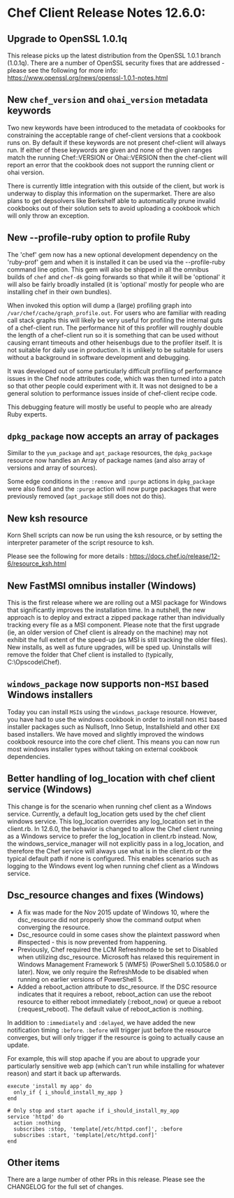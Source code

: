# Chef Client Release Notes 12.6.0:


## Upgrade to OpenSSL 1.0.1q

This release picks up the latest distribution from the OpenSSL 1.0.1 branch (1.0.1q).
There are a number of OpenSSL security fixes that are addressed - please see the following for more info: https://www.openssl.org/news/openssl-1.0.1-notes.html

## New `chef_version` and `ohai_version` metadata keywords

Two new keywords have been introduced to the metadata of cookbooks for constraining the acceptable range
of chef-client versions that a cookbook runs on.  By default if these keywords are not present chef-client
will always run.  If either of these keywords are given and none of the given ranges match the running
Chef::VERSION or Ohai::VERSION then the chef-client will report an error that the cookbook does not support
the running client or ohai version.

There is currently little integration with this outside of the client, but work is underway to display this
information on the supermarket.  There are also plans to get depsolvers like Berkshelf able to automatically
prune invalid cookbooks out of their solution sets to avoid uploading a cookbook which will only throw
an exception.

## New --profile-ruby option to profile Ruby

The 'chef' gem now has a new optional development dependency on the 'ruby-prof' gem and when it is installed
it can be used via the --profile-ruby command line option.  This gem will also be shipped in all the omnibus
builds of `chef` and `chef-dk` going forwards so that while it will be 'optional' it will also be fairly
broadly installed (it is 'optional' mostly for people who are installing chef in their own bundles).

When invoked this option will dump a (large) profiling graph into `/var/chef/cache/graph_profile.out`.  For
users who are familiar with reading call stack graphs this will likely be very useful for profiling the
internal guts of a chef-client run.  The performance hit of this profiler will roughly double the length
of a chef-client run so it is something that can be used without causing errant timeouts and other
heisenbugs due to the profiler itself.  It is not suitable for daily use in production.  It is unlikely to
be suitable for users without a background in software development and debugging.

It was developed out of some particularly difficult profiling of performance issues in the Chef node
attributes code, which was then turned into a patch so that other people could experiment with it.  It was
not designed to be a general solution to performance issues inside of chef-client recipe code.

This debugging feature will mostly be useful to people who are already Ruby experts.

## `dpkg_package` now accepts an array of packages

Similar to the `yum_package` and `apt_package` resources, the `dpkg_package` resource now handles an Array of package names (and
also array of versions and array of sources).

Some edge conditions in the `:remove` and `:purge` actions in `dpkg_package` were also fixed and the `:purge` action will now
purge packages that were previously removed (`apt_package` still does not do this).

## New ksh resource

Korn Shell scripts can now be run using the ksh resource, or by setting the interpreter parameter of the script resource to ksh.

Please see the following for more details : https://docs.chef.io/release/12-6/resource_ksh.html

## New FastMSI omnibus installer (Windows)

This is the first release where we are rolling out a MSI package for Windows that significantly improves the installation time. In a nutshell, the new approach is to deploy and extract a zipped package rather than individually tracking every file as a MSI component. Please note that the first  upgrade (ie, an older version of Chef client is already on the machine) may not exhibit the full extent of the speed-up (as MSI is still tracking the older files). New installs, as well as future upgrades, will be sped up. Uninstalls will remove the folder that Chef client is installed to (typically, C:\Opscode\Chef).

## `windows_package` now supports non-`MSI` based Windows installers

Today you can install `MSI`s using the `windows_package` resource. However, you have had to use the windows cookbook in order to install non `MSI` based installer packages such as Nullsoft, Inno Setup, Installshield and other `EXE` based installers. We have moved and slightly improved the windows cookbook resource into the core chef client. This means you can now run most windows installer types without taking on external cookbook dependencies.

## Better handling of log_location with chef client service (Windows)

This change is for the scenario when running chef client as a Windows service. Currently, a default log_location gets used by the chef client windows service. This log_location overrides any log_location set in the client.rb. In 12.6.0, the behavior is changed to allow the Chef client running as a Windows service to prefer the log_location in client.rb instead. Now, the windows_service_manager will not explicitly pass in a log_location, and therefore the Chef service will always use what is in the client.rb or the typical default path if none is configured. This enables scenarios such as logging to the Windows event log when running chef client as a Windows service.

## Dsc_resource changes and fixes (Windows)

* A fix was made for the Nov 2015 update of Windows 10, where the dsc_resource did not properly show the command output when converging the resource.
* Dsc_resource could in some cases show the plaintext password when #inspected - this is now prevented from happening.
* Previously, Chef required the LCM Refreshmode to be set to Disabled when utilizing dsc_resource. Microsoft has relaxed this requirement in Windows Management Framework 5 (WMF5) (PowerShell 5.0.10586.0 or later). Now, we only require the RefreshMode to be disabled when running on earlier versions of PowerShell 5.
* Added a reboot_action attribute to dsc_resource. If the DSC resource indicates that it requires a reboot, reboot_action can use the reboot resource to either reboot immediately (:reboot_now) or queue a reboot (:request_reboot).  The default value of reboot_action is :nothing.

In addition to `:immediately` and `:delayed`, we have added the new notification timing `:before`. `:before` will trigger just before the
resource converges, but will only trigger if the resource is going to
actually cause an update.

For example, this will stop apache if you are about to upgrade your particularly sensitive web app (which can't run while installing for
whatever reason) and start it back up afterwards.

```
execute 'install my app' do
  only_if { i_should_install_my_app }
end

# Only stop and start apache if i_should_install_my_app
service 'httpd' do
  action :nothing
  subscribes :stop, 'template[/etc/httpd.conf]', :before
  subscribes :start, 'template[/etc/httpd.conf]'
end
```

## Other items

There are a large number of other PRs in this release. Please see the CHANGELOG for the full set of changes.
